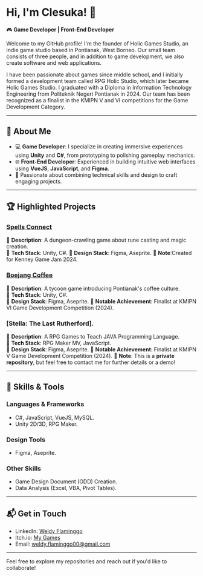 # Hi, I'm Clesuka! 👋  

🎮 **Game Developer | Front-End Developer**  

Welcome to my GitHub profile! I'm the founder of Holic Games Studio, an indie game studio based in Pontianak, West Borneo. Our small team consists of three people, and in addition to game development, we also create software and web applications. 

I have been passionate about games since middle school, and I initially formed a development team called RPG Holic Studio, which later became Holic Games Studio. I graduated with a Diploma in Information Technology Engineering from Politeknik Negeri Pontianak in 2024. Our team has been recognized as a finalist in the KMIPN V and VI competitions for the Game Development Category.

---

## 👾 **About Me**  
- 💻 **Game Developer**: I specialize in creating immersive experiences using **Unity** and **C#**, from prototyping to polishing gameplay mechanics.  
- 🌐 **Front-End Developer**: Experienced in building intuitive web interfaces using **VueJS**, **JavaScript**, and **Figma**.  
- 🎨 Passionate about combining technical skills and design to craft engaging projects.

---

## 🏆 **Highlighted Projects**  
### [Spells Connect](https://clesuka.itch.io/spells-connect)  
🔹 **Description**: A dungeon-crawling game about rune casting and magic creation.  
🔹 **Tech Stack**: Unity, C#.
🔹 **Design Stack**: Figma, Aseprite.
🔹 **Note**:Created for Kenney Game Jam 2024.  

### [Boejang Coffee](https://github.com/Yance24/Warkop-Tycoon)  
🔹 **Description**: A tycoon game introducing Pontianak's coffee culture.  
🔹 **Tech Stack**: Unity, C#.  
🔹 **Design Stack**: Figma, Aseprite.
🔹 **Notable Achievement**: Finalist at KMIPN VI Game Development Competition (2024).   

### [Stella: The Last Rutherford].  
🔹 **Description**: A RPG Games to Teach JAVA Programming Language.  
🔹 **Tech Stack**: RPG Maker MV, JavaScript.  
🔹 **Design Stack**: Figma, Aseprite.
🔹 **Notable Achievement**: Finalist at KMIPN V Game Development Competition (2024).
🔹 **Note**: This is a **private repository**, but feel free to contact me for further details or a demo!

---

## 🚀 **Skills & Tools**  
### **Languages & Frameworks**  
- C#, JavaScript, VueJS, MySQL. 
- Unity 2D/3D, RPG Maker.  

### **Design Tools**  
- Figma, Aseprite.  

### **Other Skills**  
- Game Design Document (GDD) Creation.  
- Data Analysis (Excel, VBA, Pivot Tables).  

---

## 📬 **Get in Touch**  
- LinkedIn: [Weldy Flaminggo](https://www.linkedin.com/in/weldy-flaminggo/)  
- Itch.io: [My Games](https://clesuka.itch.io/)  
- Email: weldy.flaminggo00@gmail.com  

---

Feel free to explore my repositories and reach out if you'd like to collaborate! 
<!---
Clesuka/Clesuka is a ✨ special ✨ repository because its `README.md` (this file) appears on your GitHub profile.
You can click the Preview link to take a look at your changes.
--->
